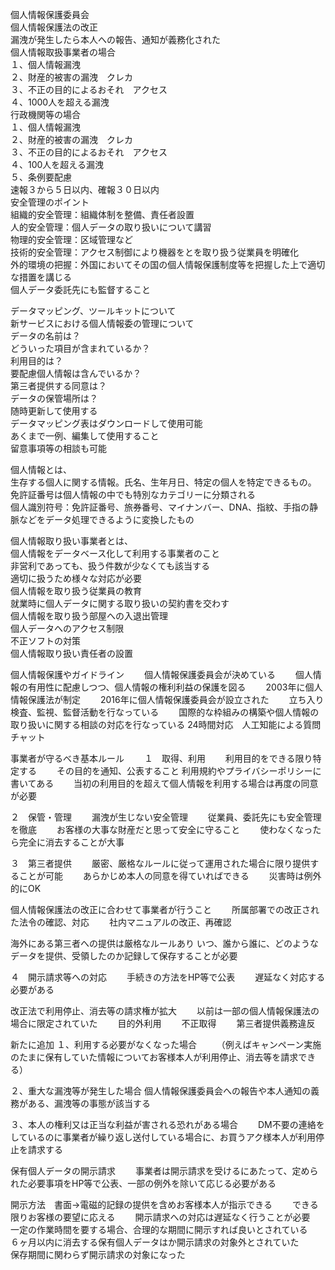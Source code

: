 個人情報保護委員会  
個人情報保護法の改正  
漏洩が発生したら本人への報告、通知が義務化された  
個人情報取扱事業者の場合    
１、個人情報漏洩  
２、財産的被害の漏洩　クレカ  
３、不正の目的によるおそれ　アクセス  
４、1000人を超える漏洩  
行政機関等の場合  
１、個人情報漏洩  
２、財産的被害の漏洩　クレカ  
３、不正の目的によるおそれ　アクセス  
４、100人を超える漏洩  
５、条例要配慮  
速報３から５日以内、確報３０日以内  
安全管理のポイント  
組織的安全管理：組織体制を整備、責任者設置  
人的安全管理：個人データの取り扱いについて講習  
物理的安全管理：区域管理など  
技術的安全管理：アクセス制御により機器をとを取り扱う従業員を明確化  
外的環境の把握：外国においてその国の個人情報保護制度等を把握した上で適切な措置を講じる  
個人データ委託先にも監督すること  

データマッピング、ツールキットについて  
新サービスにおける個人情報委の管理について  
データの名前は？  
どういった項目が含まれているか？  
利用目的は？  
要配慮個人情報は含んでいるか？  
第三者提供する同意は？  
データの保管場所は？  
随時更新して使用する  
データマッピング表はダウンロードして使用可能  
あくまで一例、編集して使用すること  
留意事項等の相談も可能  

個人情報とは、  
生存する個人に関する情報。氏名、生年月日、特定の個人を特定できるもの。  
免許証番号は個人情報の中でも特別なカテゴリーに分類される  
個人識別符号：免許証番号、旅券番号、マイナンバー、DNA、指紋、手指の静脈などをデータ処理できるように変換したもの  

個人情報取り扱い事業者とは、  
個人情報をデータベース化して利用する事業者のこと  
非営利であっても、扱う件数が少なくても該当する  
適切に扱うため様々な対応が必要  
個人情報を取り扱う従業員の教育  
就業時に個人データに関する取り扱いの契約書を交わす  
個人情報を取り扱う部屋への入退出管理  
個人データへのアクセス制限  
不正ソフトの対策  
個人情報取り扱い責任者の設置　　

個人情報保護やガイドライン　　
個人情報保護委員会が決めている　　
個人情報の有用性に配慮しつつ、個人情報の権利利益の保護を図る　　
2003年に個人情報保護法が制定　　
2016年に個人情報保護委員会が設立された　　
立ち入り検査、監視、監督活動を行なっている　　
国際的な枠組みの構築や個人情報の取り扱いに関する相談の対応を行なっている
24時間対応　人工知能による質問チャット　　

事業者が守るべき基本ルール　　
１　取得、利用　　
利用目的をできる限り特定する　　
その目的を通知、公表すること
利用規約やプライバシーポリシーに書いてある　　
当初の利用目的を超えて個人情報を利用する場合は再度の同意が必要　　

２　保管・管理　　
漏洩が生じない安全管理　　
従業員、委託先にも安全管理を徹底　　
お客様の大事な財産だと思って安全に守ること　　
使わなくなったら完全に消去することが大事　　

３　第三者提供　　
厳密、厳格なルールに従って運用された場合に限り提供することが可能　　
あらかじめ本人の同意を得ていればできる　　
災害時は例外的にOK 

個人情報保護法の改正に合わせて事業者が行うこと　　
所属部署での改正された法令の確認、対応　　
社内マニュアルの改正、再確認　　

海外にある第三者への提供は厳格なルールあり
いつ、誰から誰に、どのようなデータを提供、受領したのか記録して保存することが必要　　

４　開示請求等への対応　　
手続きの方法をHP等で公表　　
遅延なく対応する必要がある　　

改正法で利用停止、消去等の請求権が拡大　　
以前は一部の個人情報保護法の場合に限定されていた　　
目的外利用　　
不正取得　　
第三者提供義務違反　　

新たに追加
１、利用する必要がなくなった場合　　
（例えばキャンペーン実施のたまに保有していた情報についてお客様本人が利用停止、消去等を請求できる）　　

２、重大な漏洩等が発生した場合
個人情報保護委員会への報告や本人通知の義務がある、漏洩等の事態が該当する　　

３、本人の権利又は正当な利益が害される恐れがある場合　　
DM不要の連絡をしているのに事業者が繰り返し送付している場合に、お買うアク様本人が利用停止を請求する

保有個人データの開示請求　　
事業者は開示請求を受けるにあたって、定められた必要事項をHP等で公表、一部の例外を除いて応じる必要がある　　

開示方法　書面→電磁的記録の提供を含めお客様本人が指示できる　　
できる限りお客様の要望に応える　　
開示請求への対応は遅延なく行うことが必要　　
一定の作業時間を要する場合、合理的な期間に開示すれば良いとされている　　
６ヶ月以内に消去する保有個人データはか開示請求の対象外とされていた　　
保存期間に関わらず開示請求の対象になった　　
